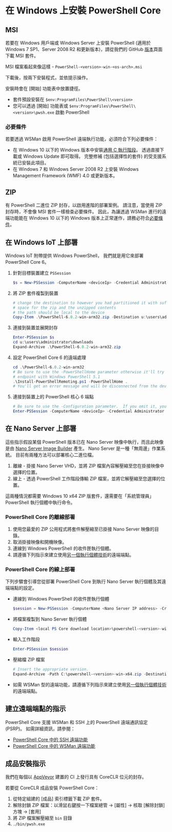 # <a name="installing-powershell-core-on-windows"></a>在 Windows 上安裝 PowerShell Core

## <a name="msi"></a>MSI

若要在 Windows 用戶端或 Windows Server 上安裝 PowerShell (適用於 Windows 7 SP1、Server 2008 R2 和更新版本)，請從我們的 GitHub [版本][]頁面下載 MSI 套件。

MSI 檔案看起來像這樣 - `PowerShell-<version>-win-<os-arch>.msi`
<!-- TODO: should be updated to point to the Download Center as well -->

下載後，按兩下安裝程式，並依提示操作。

安裝時會在 [開始] 功能表中放置捷徑。

- 套件預設安裝在 `$env:ProgramFiles\PowerShell\<version>`
- 您可以透過 [開始] 功能表或 `$env:ProgramFiles\PowerShell\<version>\pwsh.exe` 啟動 PowerShell

### <a name="prerequisites"></a>必要條件

若要透過 WSMan 啟用 PowerShell 遠端執行功能，必須符合下列必要條件：

- 在 Windows 10 以下的 Windows 版本中安裝[通用 C 執行階段](https://www.microsoft.com/download/details.aspx?id=50410)。
  透過直接下載或 Windows Update 即可取得。
  完整修補 (包括選擇性的套件) 的受支援系統已安裝此項目。
- 在 Windows 7 和 Windows Server 2008 R2 上安裝 Windows Management Framework (WMF) 4.0 或更新版本。

## <a name="zip"></a>ZIP

有 PowerShell 二進位 ZIP 封存，以啟用進階的部署案例。
請注意，當使用 ZIP 封存時，不會像 MSI 套件一樣檢查必要條件。
因此，為讓透過 WSMan 進行的遠端功能能在 Windows 10 以下的 Windows 版本上正常運作，請務必符合[必要條件](#prerequisites)。

## <a name="deploying-on-windows-iot"></a>在 Windows IoT 上部署

Windows IoT 附帶提供 Windows PowerShell， 我們就是用它來部署 PowerShell Core 6。

1. 針對目標裝置建立 `PSSession`

   ```powershell
   $s = New-PSSession -ComputerName <deviceIp> -Credential Administrator
   ```

2. 將 ZIP 套件複製到裝置

   ```powershell
   # change the destination to however you had partitioned it with sufficient
   # space for the zip and the unzipped contents
   # the path should be local to the device
   Copy-Item .\PowerShell-6.0.2-win-arm32.zip -Destination u:\users\administrator\Downloads -ToSession $s
   ```

3. 連接到裝置並展開封存

   ```powershell
   Enter-PSSession $s
   cd u:\users\administrator\downloads
   Expand-Archive .\PowerShell-6.0.2-win-arm32.zip
   ```

4. 設定 PowerShell Core 6 的遠端處理

   ```powershell
   cd .\PowerShell-6.0.2-win-arm32
   # Be sure to use the -PowerShellHome parameter otherwise it'll try to create a new
   # endpoint with Windows PowerShell 5.1
   .\Install-PowerShellRemoting.ps1 -PowerShellHome .
   # You'll get an error message and will be disconnected from the device because it has to restart WinRM
   ```

5. 連接到裝置上的 PowerShell 核心 6 端點

   ```powershell
   # Be sure to use the -Configuration parameter.  If you omit it, you will connect to Windows PowerShell 5.1
   Enter-PSSession -ComputerName <deviceIp> -Credential Administrator -Configuration powershell.6.0.2
   ```

## <a name="deploying-on-nano-server"></a>在 Nano Server 上部署

這些指示假設某個 PowerShell 版本已在 Nano Server 映像中執行，而且此映像是由 [Nano Server Image Builder](/windows-server/get-started/deploy-nano-server) 產生。
Nano Server 是一種「無周邊」作業系統。 目前有兩種方法可以部署核心二進位檔。

1. 離線 - 掛接 Nano Server VHD，並將 ZIP 檔案內容解壓縮至您在掛接映像中選擇的位置。
2. 線上 - 透過 PowerShell 工作階段傳輸 ZIP 檔案，並將它解壓縮至您選擇的位置。

這兩種情況都需要 Windows 10 x64 ZIP 版套件，還需要在「系統管理員」PowerShell 執行個體中執行命令。

### <a name="offline-deployment-of-powershell-core"></a>PowerShell Core 的離線部署

1. 使用您最愛的 ZIP 公用程式將套件解壓縮至已掛接 Nano Server 映像的目錄。
2. 取消掛接映像和開機映像。
3. 連線到 Windows PowerShell 的收件匣執行個體。
4. 請遵循下列指示來建立使用[另一個執行個體技術](#executed-by-another-instance-of-powershell-on-behalf-of-the-instance-that-it-will-register)的遠端端點。

### <a name="online-deployment-of-powershell-core"></a>PowerShell Core 的線上部署

下列步驟會引導您從部署 PowerShell Core 到執行 Nano Server 執行個體及其遠端端點的設定。

- 連線到 Windows PowerShell 的收件匣執行個體

  ```powershell
  $session = New-PSSession -ComputerName <Nano Server IP address> -Credential <An Administrator account on the system>
  ```

- 將檔案複製到 Nano Server 執行個體

  ```powershell
  Copy-Item <local PS Core download location>\powershell-<version>-win-x64.zip c:\ -ToSession $session
  ```

- 輸入工作階段

  ```powershell
  Enter-PSSession $session
  ```

- 壓縮檔 ZIP 檔案

  ```powershell
  # Insert the appropriate version.
  Expand-Archive -Path C:\powershell-<version>-win-x64.zip -DestinationPath "C:\PowerShellCore_<version>"
  ```

- 如需 WSMan 型的遠端功能，請遵循下列指示來建立使用[另一個執行個體技術](../core-powershell/WSMan-Remoting-in-PowerShell-Core.md#executed-by-another-instance-of-powershell-on-behalf-of-the-instance-that-it-will-register)的遠端端點。

## <a name="instructions-to-create-a-remoting-endpoint"></a>建立遠端端點的指示

PowerShell Core 支援 WSMan 和 SSH 上的 PowerShell 遠端通訊協定 (PSRP)。
如需詳細資訊，請參閱：

- [PowerShell Core 中的 SSH 遠端功能][ssh-remoting]
- [PowerShell Core 中的 WSMan 遠端功能][wsman-remoting]

## <a name="artifact-installation-instructions"></a>成品安裝指示

我們在每個以 [AppVeyor][] 建置的 CI 上發行具有 CoreCLR 位元的封存。

若要從 CoreCLR 成品安裝 PowerShell Core：

1. 從特定組建的 [成品] 索引標籤下載 ZIP 套件。
2. 解除封鎖 ZIP 檔案：以滑鼠右鍵按一下檔案總管 -> [屬性] -> 核取 [解除封鎖] 方塊 -> [套用]
3. 將 ZIP 檔案解壓縮至 `bin` 目錄
4. `./bin/pwsh.exe`

<!-- [download-center]: TODO -->

[版本]: https://github.com/PowerShell/PowerShell/releases
[ssh-remoting]: ../core-powershell/SSH-Remoting-in-PowerShell-Core.md
[wsman-remoting]: ../core-powershell/WSMan-Remoting-in-PowerShell-Core.md
[AppVeyor]: https://ci.appveyor.com/project/PowerShell/powershell
